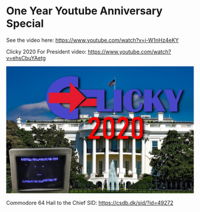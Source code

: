 # One Year Youtube Anniversary Special

See the video here: https://www.youtube.com/watch?v=i-W1nHz4eKY

Clicky 2020 For President video: https://www.youtube.com/watch?v=ehsCbuYAetg

![MakeAmerica8BitAgain](https://raw.githubusercontent.com/cityxen/Holidays/master/OneYearYoutubeAnniversary/images/cfp2020.jpg)

Commodore 64 Hail to the Chief SID: https://csdb.dk/sid/?id=49272

